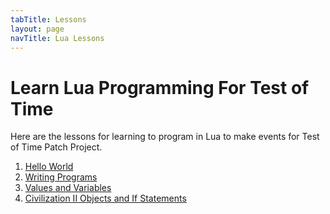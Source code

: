```yaml
---
tabTitle: Lessons
layout: page
navTitle: Lua Lessons
---
```


# Learn Lua Programming For Test of Time

Here are the lessons for learning to program in Lua to make events for Test of Time Patch Project.

1. [Hello World](01_helloWorld.html)
2. [Writing Programs](02_writingScripts.html)
3. [Values and Variables](03_valuesAndVariables.html)
4. [Civilization II Objects and If Statements](04_civObjectsAndIfStatements.html)